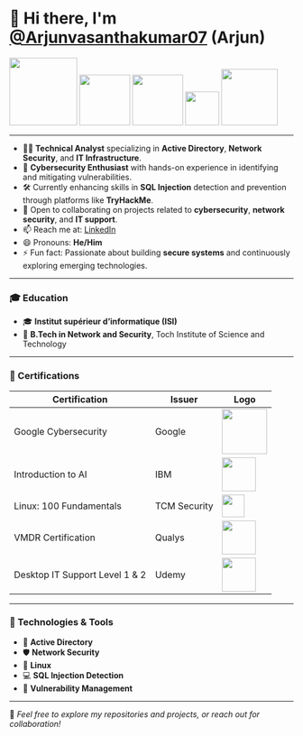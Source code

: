 # 👋 Hi there, I'm [@Arjunvasanthakumar07](https://github.com/Arjunvasanthakumar07) (Arjun)

<img src="https://upload.wikimedia.org/wikipedia/commons/5/53/Google_logo.png" width="120"/> 
<img src="https://upload.wikimedia.org/wikipedia/commons/6/68/IBM_logo.png" width="90"/> 
<img src="https://upload.wikimedia.org/wikipedia/commons/4/4e/Qualys_logo.svg" width="90"/> 
<img src="https://cdn.worldvectorlogo.com/logos/linux-tux.svg" width="60"/> 
<img src="https://upload.wikimedia.org/wikipedia/commons/e/ef/Udemy_logo.svg" width="100"/>

---

- 👨‍💻 **Technical Analyst** specializing in **Active Directory**, **Network Security**, and **IT Infrastructure**.
- 🔐 **Cybersecurity Enthusiast** with hands-on experience in identifying and mitigating vulnerabilities.
- 🛠️ Currently enhancing skills in **SQL Injection** detection and prevention through platforms like **TryHackMe**.
- 🤝 Open to collaborating on projects related to **cybersecurity**, **network security**, and **IT support**.
- 📫 Reach me at: [LinkedIn](https://www.linkedin.com/in/arjun-vasanthakumar/)
- 😄 Pronouns: **He/Him**
- ⚡ Fun fact: Passionate about building **secure systems** and continuously exploring emerging technologies.

---

### 🎓 Education
- 🎓 **Institut supérieur d’informatique (ISI)**
- 🏫 **B.Tech in Network and Security**, Toch Institute of Science and Technology

---

### 🏅 Certifications

| Certification | Issuer | Logo |
|---------------|--------|------|
| Google Cybersecurity | Google | <img src="https://upload.wikimedia.org/wikipedia/commons/5/53/Google_logo.png" width="80"/> |
| Introduction to AI | IBM | <img src="https://upload.wikimedia.org/wikipedia/commons/6/68/IBM_logo.png" width="60"/> |
| Linux: 100 Fundamentals | TCM Security | <img src="https://cdn.worldvectorlogo.com/logos/linux-tux.svg" width="40"/> |
| VMDR Certification | Qualys | <img src="https://upload.wikimedia.org/wikipedia/commons/4/4e/Qualys_logo.svg" width="60"/> |
| Desktop IT Support Level 1 & 2 | Udemy | <img src="https://upload.wikimedia.org/wikipedia/commons/e/ef/Udemy_logo.svg" width="60"/> |

---

### 🔧 Technologies & Tools

- 🧠 **Active Directory**
- 🛡️ **Network Security**
- 🐧 **Linux**
- 💻 **SQL Injection Detection**
- 🚨 **Vulnerability Management**

---

📂 *Feel free to explore my repositories and projects, or reach out for collaboration!*
